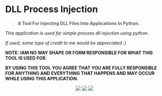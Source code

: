 # DLL Process Injection
> **A Tool For Injecting DLL Files Into Applications In Python.**

*This application is used for simple process dll injection using python.*

*If used, some type of credit to me would be appreciated :)*




**NOTE:**
**IAM NO WAY SHAPE OR FORM RESPONSIBLE FOR WHAT THIS TOOL IS USED FOR.**

**BY USING THIS TOOL YOU AGREE THAT YOU ARE FULLY RESPONSIBLE FOR ANYTHING AND EVERYTHING THAT HAPPENS AND MAY OCCUR WHILE USING THIS APPLICATION.**

<p align="center">
  <img src="https://img.shields.io/github/license/BornPaster/Process-Injection.svg?style=for-the-badge&labelColor=black&color=f429ff&logo=IOTA"/>
  <img src="https://img.shields.io/github/stars/BornPaster/Process-Injection.svg?style=for-the-badge&labelColor=black&color=f429ff&logo=IOTA"/>
  <img src="https://img.shields.io/github/languages/top/BornPaster/Process-Injection.svg?style=for-the-badge&labelColor=black&color=f429ff&logo=python"/>
</p>

